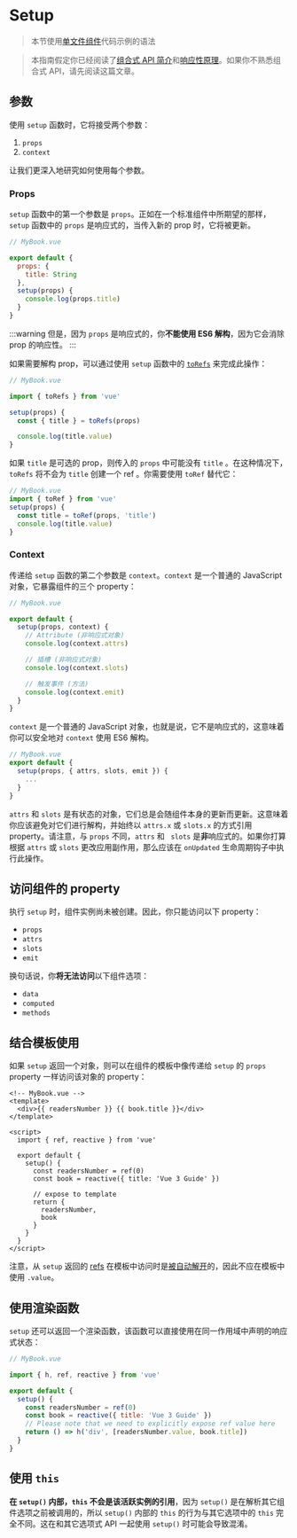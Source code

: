 # Setup

> 本节使用[单文件组件](single-file-component.html)代码示例的语法

> 本指南假定你已经阅读了[组合式 API 简介](composition-api-introduction.html)和[响应性原理](reactivity-fundamentals.html)。如果你不熟悉组合式 API，请先阅读这篇文章。

## 参数

使用 `setup` 函数时，它将接受两个参数：

1. `props`
2. `context`

让我们更深入地研究如何使用每个参数。

### Props

`setup` 函数中的第一个参数是 `props`。正如在一个标准组件中所期望的那样，`setup` 函数中的 `props` 是响应式的，当传入新的 prop 时，它将被更新。

```js
// MyBook.vue

export default {
  props: {
    title: String
  },
  setup(props) {
    console.log(props.title)
  }
}
```

:::warning
但是，因为 `props` 是响应式的，你**不能使用 ES6 解构**，因为它会消除 prop 的响应性。
:::

如果需要解构 prop，可以通过使用 `setup` 函数中的 [`toRefs`](reactivity-fundamentals.html#响应式状态解构) 来完成此操作：

```js
// MyBook.vue

import { toRefs } from 'vue'

setup(props) {
  const { title } = toRefs(props)

  console.log(title.value)
}
```


如果 `title` 是可选的 prop，则传入的 `props` 中可能没有 `title` 。在这种情况下，`toRefs` 将不会为 `title` 创建一个 ref 。你需要使用 `toRef` 替代它：

```js
// MyBook.vue
import { toRef } from 'vue'
setup(props) {
  const title = toRef(props, 'title')
  console.log(title.value)
}
```

### Context

传递给 `setup` 函数的第二个参数是 `context`。`context` 是一个普通的 JavaScript 对象，它暴露组件的三个 property：

```js
// MyBook.vue

export default {
  setup(props, context) {
    // Attribute (非响应式对象)
    console.log(context.attrs)

    // 插槽 (非响应式对象)
    console.log(context.slots)

    // 触发事件 (方法)
    console.log(context.emit)
  }
}
```

`context` 是一个普通的 JavaScript 对象，也就是说，它不是响应式的，这意味着你可以安全地对 `context` 使用 ES6 解构。

```js
// MyBook.vue
export default {
  setup(props, { attrs, slots, emit }) {
    ...
  }
}
```

`attrs` 和 `slots` 是有状态的对象，它们总是会随组件本身的更新而更新。这意味着你应该避免对它们进行解构，并始终以 `attrs.x` 或 `slots.x` 的方式引用 property。请注意，与 `props` 不同，`attrs` 和 ` slots` 是**非**响应式的。如果你打算根据 `attrs` 或 `slots` 更改应用副作用，那么应该在 `onUpdated` 生命周期钩子中执行此操作。

## 访问组件的 property

执行 `setup` 时，组件实例尚未被创建。因此，你只能访问以下 property：

- `props`
- `attrs`
- `slots`
- `emit`

换句话说，你**将无法访问**以下组件选项：

- `data`
- `computed`
- `methods`

## 结合模板使用

如果 `setup` 返回一个对象，则可以在组件的模板中像传递给 `setup` 的 `props` property 一样访问该对象的 property：

```vue-html
<!-- MyBook.vue -->
<template>
  <div>{{ readersNumber }} {{ book.title }}</div>
</template>

<script>
  import { ref, reactive } from 'vue'

  export default {
    setup() {
      const readersNumber = ref(0)
      const book = reactive({ title: 'Vue 3 Guide' })

      // expose to template
      return {
        readersNumber,
        book
      }
    }
  }
</script>
```

注意，从 `setup` 返回的 [refs](../api/refs-api.html#ref) 在模板中访问时是[被自动解开](/guide/reactivity-fundamentals.html#ref-展开)的，因此不应在模板中使用 `.value`。

## 使用渲染函数

`setup` 还可以返回一个渲染函数，该函数可以直接使用在同一作用域中声明的响应式状态：

```js
// MyBook.vue

import { h, ref, reactive } from 'vue'

export default {
  setup() {
    const readersNumber = ref(0)
    const book = reactive({ title: 'Vue 3 Guide' })
    // Please note that we need to explicitly expose ref value here
    return () => h('div', [readersNumber.value, book.title])
  }
}
```

## 使用 `this`

**在 `setup()` 内部，`this` 不会是该活跃实例的引用**，因为 `setup()` 是在解析其它组件选项之前被调用的，所以 `setup()` 内部的 `this` 的行为与其它选项中的 `this` 完全不同。这在和其它选项式 API 一起使用 `setup()` 时可能会导致混淆。
